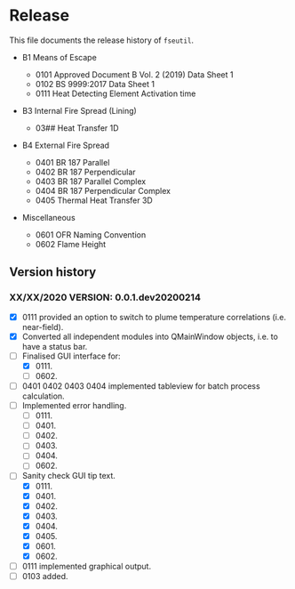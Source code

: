 # Release

This file documents the release history of `fseutil`.

- B1 Means of Escape
    - 0101 Approved Document B Vol. 2 (2019) Data Sheet 1
    - 0102 BS 9999:2017 Data Sheet 1
    - 0111 Heat Detecting Element Activation time
    
- B3 Internal Fire Spread (Lining)
    - 03## Heat Transfer 1D
    
- B4 External Fire Spread
    - 0401 BR 187 Parallel
    - 0402 BR 187 Perpendicular
    - 0403 BR 187 Parallel Complex
    - 0404 BR 187 Perpendicular Complex
    - 0405 Thermal Heat Transfer 3D
    
- Miscellaneous
    - 0601 OFR Naming Convention
    - 0602 Flame Height

## Version history

### XX/XX/2020 VERSION: 0.0.1.dev20200214

- [x] 0111 provided an option to switch to plume temperature correlations (i.e. near-field).
- [x] Converted all independent modules into QMainWindow objects, i.e. to have a status bar.
- [ ] Finalised GUI interface for:
    - [x] 0111\.
    - [ ] 0602\.
- [ ] 0401 0402 0403 0404 implemented tableview for batch process calculation.
- [ ] Implemented error handling.
    - [ ] 0111\.
    - [ ] 0401\.
    - [ ] 0402\.
    - [ ] 0403\.
    - [ ] 0404\.
    - [ ] 0602\.
- [ ] Sanity check GUI tip text.
    - [x] 0111\.
    - [x] 0401\.
    - [x] 0402\.
    - [x] 0403\.
    - [x] 0404\.
    - [x] 0405\.
    - [x] 0601\.
    - [x] 0602\.
- [ ] 0111 implemented graphical output.
- [ ] 0103 added.
